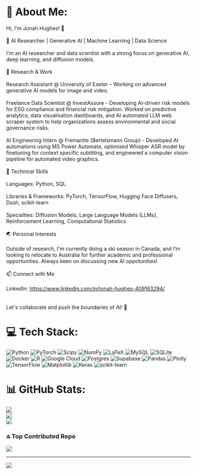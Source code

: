 # 💫 About Me:
Hi, I'm Jonah Hughes! 👋<br><br>🚀 AI Researcher | Generative AI | Machine Learning | Data Science<br><br>I'm an AI researcher and data scientist with a strong focus on generative AI, deep learning, and diffusion models.<br><br>🧠 Research & Work<br><br>Research Assistant @ University of Exeter – Working on advanced generative AI models for image and video.<br><br>Freelance Data Scientist @ InvestAssure - Developing AI-driven risk models for ESG compliance and financial risk mitigation. Worked on predictive analytics, data visualisation dashboards, and AI automated LLM web scraper system to help organizations assess environmental and social governance risks.<br><br>AI Engineering Intern @ Fremantle (Bertelsmann Group) - Developed AI automations using MS Power Automate, optimised Whisper ASR model by finetuning for context specific subtitling, and engineered a computer vision pipeline for automated video graphics.<br><br>🔧 Technical Skills<br><br>Languages: Python, SQL<br><br>Libraries & Frameworks: PyTorch, TensorFlow, Hugging Face Diffusers, Dash, scikit-learn<br><br>Specialties: Diffusion Models, Large Language Models (LLMs), Reinforcement Learning, Computational Statistics.<br><br>🌏 Personal Interests<br><br>Outside of research, I'm currently doing a ski season in Canada, and I’m looking to relocate to Australia for further academic and professional opportunities. Always keen on discussing new AI oppotunities!<br><br>📫 Connect with Me<br><br>LinkedIn: https://www.linkedin.com/in/jonah-hughes-409163294/<br><br><br>Let's collaborate and push the boundaries of AI! 🚀


# 💻 Tech Stack:
![Python](https://img.shields.io/badge/python-3670A0?style=for-the-badge&logo=python&logoColor=ffdd54) ![PyTorch](https://img.shields.io/badge/PyTorch-%23EE4C2C.svg?style=for-the-badge&logo=PyTorch&logoColor=white) ![Scipy](https://img.shields.io/badge/SciPy-%230C55A5.svg?style=for-the-badge&logo=scipy&logoColor=%white) ![NumPy](https://img.shields.io/badge/numpy-%23013243.svg?style=for-the-badge&logo=numpy&logoColor=white) ![LaTeX](https://img.shields.io/badge/latex-%23008080.svg?style=for-the-badge&logo=latex&logoColor=white) ![MySQL](https://img.shields.io/badge/mysql-4479A1.svg?style=for-the-badge&logo=mysql&logoColor=white) ![SQLite](https://img.shields.io/badge/sqlite-%2307405e.svg?style=for-the-badge&logo=sqlite&logoColor=white) ![Docker](https://img.shields.io/badge/docker-%230db7ed.svg?style=for-the-badge&logo=docker&logoColor=white) ![R](https://img.shields.io/badge/r-%23276DC3.svg?style=for-the-badge&logo=r&logoColor=white) ![Google Cloud](https://img.shields.io/badge/GoogleCloud-%234285F4.svg?style=for-the-badge&logo=google-cloud&logoColor=white) ![Postgres](https://img.shields.io/badge/postgres-%23316192.svg?style=for-the-badge&logo=postgresql&logoColor=white) ![Supabase](https://img.shields.io/badge/Supabase-3ECF8E?style=for-the-badge&logo=supabase&logoColor=white) ![Pandas](https://img.shields.io/badge/pandas-%23150458.svg?style=for-the-badge&logo=pandas&logoColor=white) ![Plotly](https://img.shields.io/badge/Plotly-%233F4F75.svg?style=for-the-badge&logo=plotly&logoColor=white) ![TensorFlow](https://img.shields.io/badge/TensorFlow-%23FF6F00.svg?style=for-the-badge&logo=TensorFlow&logoColor=white) ![Matplotlib](https://img.shields.io/badge/Matplotlib-%23ffffff.svg?style=for-the-badge&logo=Matplotlib&logoColor=black) ![Keras](https://img.shields.io/badge/Keras-%23D00000.svg?style=for-the-badge&logo=Keras&logoColor=white) ![scikit-learn](https://img.shields.io/badge/scikit--learn-%23F7931E.svg?style=for-the-badge&logo=scikit-learn&logoColor=white)
# 📊 GitHub Stats:
![](https://github-readme-stats.vercel.app/api?username=jdh235&theme=dark&hide_border=true&include_all_commits=false&count_private=false)<br/>
![](https://github-readme-streak-stats.herokuapp.com/?user=jdh235&theme=dark&hide_border=true)<br/>
![](https://github-readme-stats.vercel.app/api/top-langs/?username=jdh235&theme=dark&hide_border=true&include_all_commits=false&count_private=false&layout=compact)

### 🔝 Top Contributed Repo
![](https://github-contributor-stats.vercel.app/api?username=jdh235&limit=5&theme=dark&combine_all_yearly_contributions=true)

---
[![](https://visitcount.itsvg.in/api?id=jdh235&icon=0&color=0)](https://visitcount.itsvg.in)

<!-- Proudly created with GPRM ( https://gprm.itsvg.in ) -->
